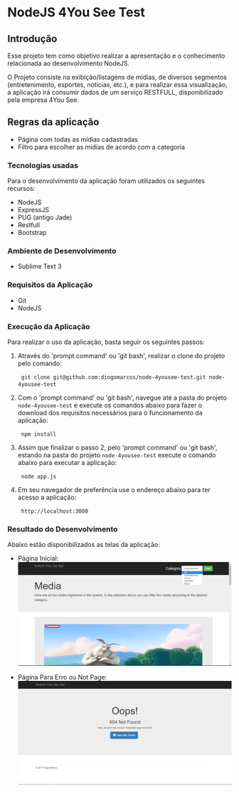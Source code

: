 NodeJS 4You See Test
=======================

Introdução
------------
Esse projeto tem como objetivo realizar a apresentação e o conhecimento relacionada ao desenvolvimento NodeJS.

O Projeto consiste na exibição/listagens de mídias, de diversos segmentos (entretenimento, esportes, notícias, etc.), e para realizar essa visualização, a aplicação irá consumir dados de um serviço RESTFULL, disponibilizado pela empresa 4You See.

Regras da aplicação
---------------------------
+ Página com todas as mídias cadastradas
+ Filtro para escolher as mídias de acordo com a categoria

### Tecnologias usadas
Para o desenvolvimento da aplicação foram utilizados os seguintes recursos:

+ NodeJS
+ ExpressJS
+ PUG (antigo Jade)
+ Restfull
+ Bootstrap

### Ambiente de Desenvolvimento

+ Sublime Text 3

### Requisitos da Aplicação

+ Git
+ NodeJS

### Execução da Aplicação
Para realizar o uso da aplicação, basta seguir os seguintes passos:

1. Através do 'prompt command' ou 'git bash', realizar o clone do projeto pelo comando:

        git clone git@github.com:diogomarcos/node-4yousee-test.git node-4yousee-test

2. Com o 'prompt command' ou 'git bash', navegue até a pasta do projeto `node-4yousee-test` e execute os comandos abaixo para
fazer o download dos requisitos necessários para o funcionamento da aplicação:

        npm install

3. Assim que finalizar o passo 2, pelo 'prompt command' ou 'git bash', estando na pasta do projeto `node-4yousee-test` execute
o comando abaixo para executar a aplicação:

        node app.js

4. Em seu navegador de preferência use o endereço abaixo para ter acesso a aplicação:

        http://localhost:3000

### Resultado do Desenvolvimento
Abaixo estão disponibilizados as telas da aplicação:

+ Página Inícial:
![alt tag](https://raw.githubusercontent.com/diogomarcos/node-4yousee-test/master/src/public/assets/img/screens/inicial-app.PNG)

+ Página Para Erro ou Not Page:
![alt tag](https://raw.githubusercontent.com/diogomarcos/node-4yousee-test/master/src/public/assets/img/screens/error-app.PNG)
